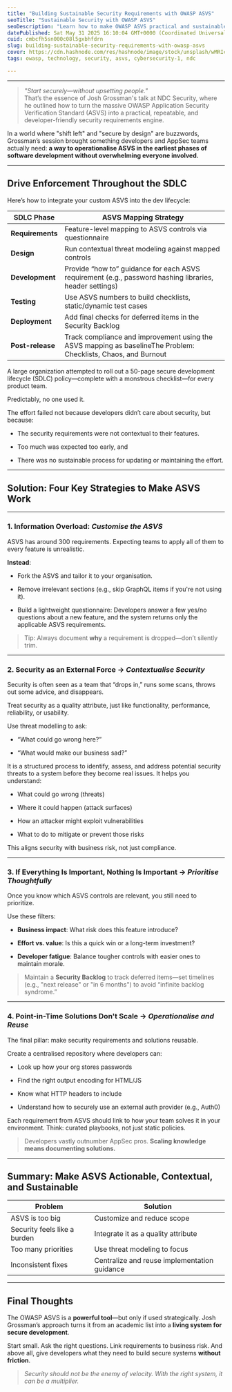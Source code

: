 ```yaml
---
title: "Building Sustainable Security Requirements with OWASP ASVS"
seoTitle: "Sustainable Security with OWASP ASVS"
seoDescription: "Learn how to make OWASP ASVS practical and sustainable for secure software development without overwhelming developers"
datePublished: Sat May 31 2025 16:10:04 GMT+0000 (Coordinated Universal Time)
cuid: cmbcfh5sn000c08l5gxbhfdrn
slug: building-sustainable-security-requirements-with-owasp-asvs
cover: https://cdn.hashnode.com/res/hashnode/image/stock/unsplash/wMRIcT86SWU/upload/7edc203e4cfe53de62952b918cc33029.jpeg
tags: owasp, technology, security, asvs, cybersecurity-1, ndc

---
```


---

> *"Start securely—without upsetting people."*  
> That’s the essence of Josh Grossman's talk at NDC Security, where he outlined how to turn the massive OWASP Application Security Verification Standard (ASVS) into a practical, repeatable, and developer-friendly security requirements engine.

In a world where "shift left" and "secure by design" are buzzwords, Grossman’s session brought something developers and AppSec teams actually need: **a way to operationalise ASVS in the earliest phases of software development without overwhelming everyone involved.**

---

## **Drive Enforcement Throughout the SDLC**

Here’s how to integrate your custom ASVS into the dev lifecycle:

| SDLC Phase | ASVS Mapping Strategy |
| --- | --- |
| **Requirements** | Feature-level mapping to ASVS controls via questionnaire |
| **Design** | Run contextual threat modeling against mapped controls |
| **Development** | Provide “how to” guidance for each ASVS requirement (e.g., password hashing libraries, header settings) |
| **Testing** | Use ASVS numbers to build checklists, static/dynamic test cases |
| **Deployment** | Add final checks for deferred items in the Security Backlog |
| **Post-release** | Track compliance and improvement using the ASVS mapping as baselineThe Problem: Checklists, Chaos, and Burnout |

A large organization attempted to roll out a 50-page secure development lifecycle (SDLC) policy—complete with a monstrous checklist—for every product team.

Predictably, no one used it.

The effort failed not because developers didn’t care about security, but because:

* The security requirements were not contextual to their features.
    
* Too much was expected too early, and
    
* There was no sustainable process for updating or maintaining the effort.
    

---

## Solution: Four Key Strategies to Make ASVS Work

---

### 1\. **Information Overload**: *Customise the ASVS*

ASVS has around 300 requirements. Expecting teams to apply all of them to every feature is unrealistic.

**Instead**:

* Fork the ASVS and tailor it to your organisation.
    
* Remove irrelevant sections (e.g., skip GraphQL items if you're not using it).
    
* Build a lightweight questionnaire: Developers answer a few yes/no questions about a new feature, and the system returns only the applicable ASVS requirements.
    

> Tip: Always document **why** a requirement is dropped—don’t silently trim.

---

### 2\. **Security as an External Force** → *Contextualise Security*

Security is often seen as a team that “drops in,” runs some scans, throws out some advice, and disappears.

Treat security as a quality attribute, just like functionality, performance, reliability, or usability.

Use threat modelling to ask:

* “What could go wrong here?”
    
* “What would make our business sad?”
    

It is a structured process to identify, assess, and address potential security threats to a system before they become real issues. It helps you understand:

* What could go wrong (threats)
    
* Where it could happen (attack surfaces)
    
* How an attacker might exploit vulnerabilities
    
* What to do to mitigate or prevent those risks
    

This aligns security with business risk, not just compliance.

---

### 3\. **If Everything Is Important, Nothing Is Important** → *Prioritise Thoughtfully*

Once you know which ASVS controls are relevant, you still need to prioritize.

Use these filters:

* **Business impact**: What risk does this feature introduce?
    
* **Effort vs. value**: Is this a quick win or a long-term investment?
    
* **Developer fatigue**: Balance tougher controls with easier ones to maintain morale.
    

> Maintain a **Security Backlog** to track deferred items—set timelines (e.g., "next release" or "in 6 months") to avoid “infinite backlog syndrome.”

---

### 4\. **Point-in-Time Solutions Don't Scale** → *Operationalise and Reuse*

The final pillar: make security requirements and solutions reusable.

Create a centralised repository where developers can:

* Look up how your org stores passwords
    
* Find the right output encoding for HTML/JS
    
* Know what HTTP headers to include
    
* Understand how to securely use an external auth provider (e.g., Auth0)
    

Each requirement from ASVS should link to how your team solves it in your environment. Think: curated playbooks, not just static policies.

> Developers vastly outnumber AppSec pros. **Scaling knowledge means documenting solutions.**

---

## Summary: Make ASVS Actionable, Contextual, and Sustainable

| Problem | Solution |
| --- | --- |
| ASVS is too big | Customize and reduce scope |
| Security feels like a burden | Integrate it as a quality attribute |
| Too many priorities | Use threat modeling to focus |
| Inconsistent fixes | Centralize and reuse implementation guidance |

---

## Final Thoughts

The OWASP ASVS is a **powerful tool**—but only if used strategically. Josh Grossman’s approach turns it from an academic list into a **living system for secure development**.

Start small. Ask the right questions. Link requirements to business risk. And above all, give developers what they need to build secure systems **without friction**.

> *Security should not be the enemy of velocity. With the right system, it can be a multiplier.*